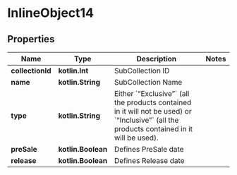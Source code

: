
# InlineObject14

## Properties
Name | Type | Description | Notes
------------ | ------------- | ------------- | -------------
**collectionId** | **kotlin.Int** | SubCollection ID | 
**name** | **kotlin.String** | SubCollection Name | 
**type** | **kotlin.String** | Either &#x60;“Exclusive”&#x60; (all the products contained in it will not be used) or &#x60;“Inclusive”&#x60; (all the products contained in it will be used). | 
**preSale** | **kotlin.Boolean** | Defines PreSale date | 
**release** | **kotlin.Boolean** | Defines Release date | 



